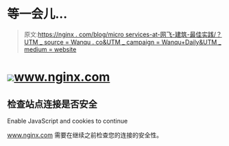 # 等一会儿...

> 原文:[https://nginx . com/blog/micro services-at-网飞-建筑-最佳实践/？UTM _ source = Wanqu . co&UTM _ campaign = Wanqu+Daily&UTM _ medium = website](https://nginx.com/blog/microservices-at-netflix-architectural-best-practices/?utm_source=wanqu.co&utm_campaign=Wanqu+Daily&utm_medium=website)

# ![](../Images/768d4c936dedb3e2fdb3afb1f5531422.png)www.nginx.com

## 检查站点连接是否安全

<noscript>   <p class="heading-icon warning-icon"/>   Enable JavaScript and cookies to continue   </noscript>

www.nginx.com 需要在继续之前检查您的连接的安全性。